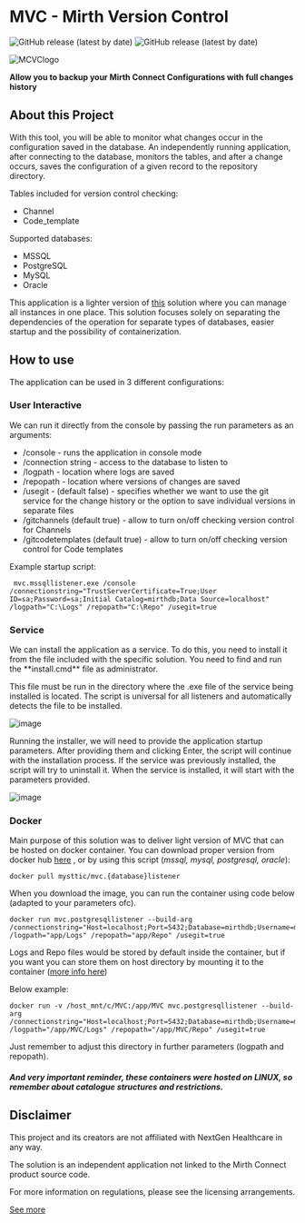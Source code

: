 <h1>MVC - Mirth Version Control</h1>

![GitHub release (latest by date)](https://img.shields.io/github/v/release/Mysttic/MVC)
![GitHub release (latest by date)](https://img.shields.io/github/v/release/Mysttic/MVC?include_prereleases)

![MCVClogo](https://github.com/user-attachments/assets/7aa0d96f-4d1b-4f3f-bb56-ddb2bc5abdf1)

**Allow you to backup your Mirth Connect Configurations with full changes history**

<h2>About this Project</h2>

With this tool, you will be able to monitor what changes occur in the configuration saved in the database. 
An independently running application, after connecting to the database, monitors the tables, 
and after a change occurs, saves the configuration of a given record to the repository directory.

Tables included for version control checking:
- Channel
- Code_template

Supported databases:
- MSSQL
- PostgreSQL
- MySQL
- Oracle

This application is a lighter version of [this](https://github.com/Mysttic/MirthConnectVersionControl) solution where you can manage all instances in one place. 
This solution focuses solely on separating the dependencies of the operation for separate types of databases, 
easier startup and the possibility of containerization.

<h2>How to use</h2>
The application can be used in 3 different configurations:

<h3>User Interactive</h3>
We can run it directly from the console by passing the run parameters as an arguments:

- /console - runs the application in console mode
- /connection string - access to the database to listen to
- /logpath - location where logs are saved
- /repopath - location where versions of changes are saved
- /usegit - (default false) - specifies whether we want to use the git service for the change history or the option to save individual versions in separate files
- /gitchannels (default true) - allow to turn on/off checking version control for Channels
- /gitcodetemplates (default true) - allow to turn on/off checking version control for Code templates

Example startup script:

```
 mvc.mssqllistener.exe /console /connectionstring="TrustServerCertificate=True;User ID=sa;Password=sa;Initial Catalog=mirthdb;Data Source=localhost" /logpath="C:\Logs" /repopath="C:\Repo" /usegit=true
```

<h3>Service</h3>
We can install the application as a service. To do this, you need to install it from the file included with the specific solution.
You need to find and run the **install.cmd** file as administrator.

This file must be run in the directory where the .exe file of the service being installed is located. The script is universal for all listeners and automatically detects the file to be installed.

![image](https://github.com/user-attachments/assets/90d44bd9-8336-4b69-b5e6-8995a7e85184)

Running the installer, we will need to provide the application startup parameters. 
After providing them and clicking Enter, the script will continue with the installation process. 
If the service was previously installed, the script will try to uninstall it. 
When the service is installed, it will start with the parameters provided.

![image](https://github.com/user-attachments/assets/08132662-0ed5-42e1-985b-6555d8a74d8a)


<h3>Docker</h3>

Main purpose of this solution was to deliver light version of MVC that can be hosted on docker container. You can download proper version from docker hub [here](https://hub.docker.com/u/mysttic) , or by using this script (_mssql, mysql, postgresql, oracle_):

```
docker pull mysttic/mvc.{database}listener
```

When you download the image, you can run the container using code below (adapted to your parameters ofc).

```
docker run mvc.postgresqllistener --build-arg /connectionstring="Host=localhost;Port=5432;Database=mirthdb;Username=mirthdb;Password=mirthdb" /logpath="app/Logs" /repopath="app/Repo" /usegit=true
```


Logs and Repo files would be stored by default inside the container, but if you want you can store them on host directory by mounting it to the container ([more info here](https://docs.docker.com/storage/bind-mounts/))

Below example:

```
docker run -v /host_mnt/c/MVC:/app/MVC mvc.postgresqllistener --build-arg /connectionstring="Host=localhost;Port=5432;Database=mirthdb;Username=mirthdb;Password=mirthdb" /logpath="/app/MVC/Logs" /repopath="/app/MVC/Repo" /usegit=true
```

Just remember to adjust this directory in further parameters (logpath and repopath).

##### And very important reminder, these containers were hosted on LINUX, so remember about catalogue structures and restrictions.

<h2>Disclaimer</h2>
This project and its creators are not affiliated with NextGen Healthcare in any way. 

The solution is an independent application not linked to the Mirth Connect product source code. 

For more information on regulations, please see the licensing arrangements.

[See more](documentation/documentation.md)


